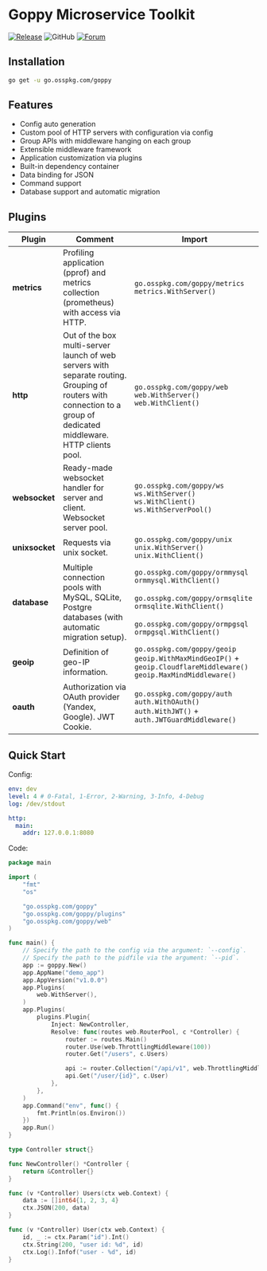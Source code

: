 # Goppy Microservice Toolkit

[![Release](https://img.shields.io/github/release/osspkg/goppy.svg?style=flat-square)](https://github.com/osspkg/goppy/releases/latest)
![GitHub](https://img.shields.io/github/license/osspkg/goppy)
[![Forum](https://img.shields.io/badge/community-forum-red)](https://github.com/osspkg/goppy/discussions)

## Installation

```bash
go get -u go.osspkg.com/goppy
```

## Features

- Config auto generation
- Custom pool of HTTP servers with configuration via config
- Group APIs with middleware hanging on each group
- Extensible middleware framework
- Application customization via plugins
- Built-in dependency container
- Data binding for JSON
- Command support
- Database support and automatic migration

## Plugins

| Plugin         | Comment                                                                                                                                                             | Import                                                                                                                                                                                                       |
|----------------|---------------------------------------------------------------------------------------------------------------------------------------------------------------------|--------------------------------------------------------------------------------------------------------------------------------------------------------------------------------------------------------------|
| **metrics**    | Profiling application (pprof) and metrics collection (prometheus) with access via HTTP.                                                                             | `go.osspkg.com/goppy/metrics`<br/> `metrics.WithServer()`                                                                                                                                                    |
| **http**       | Out of the box multi-server launch of web servers with separate routing. Grouping of routers with connection to a group of dedicated middleware. HTTP clients pool. | `go.osspkg.com/goppy/web`<br/> `web.WithServer()`<br/> `web.WithClient()`                                                                                                                                    |
| **websocket**  | Ready-made websocket handler for server and client. Websocket server pool.                                                                                          | `go.osspkg.com/goppy/ws`<br/> `ws.WithServer()`<br/> `ws.WithClient()`<br/> `ws.WithServerPool()`                                                                                                            |
| **unixsocket** | Requests via unix socket.                                                                                                                                           | `go.osspkg.com/goppy/unix`<br/> `unix.WithServer()`<br/> `unix.WithClient()`                                                                                                                                 |
| **database**   | Multiple connection pools with MySQL, SQLite, Postgre databases (with automatic migration setup).                                                                   | `go.osspkg.com/goppy/ormmysql`<br/> `ormmysql.WithClient()` <br/> <br/> `go.osspkg.com/goppy/ormsqlite`<br/> `ormsqlite.WithClient()`<br/> <br/> `go.osspkg.com/goppy/ormpgsql`<br/> `ormpgsql.WithClient()` |
| **geoip**      | Definition of geo-IP information.                                                                                                                                   | `go.osspkg.com/goppy/geoip`<br/> `geoip.WithMaxMindGeoIP()` + `geoip.CloudflareMiddleware()`<br/> `geoip.MaxMindMiddleware()`                                                                                |
| **oauth**      | Authorization via OAuth provider (Yandex, Google). JWT Cookie.                                                                                                      | `go.osspkg.com/goppy/auth`<br/> `auth.WithOAuth()`<br/> `auth.WithJWT()` + `auth.JWTGuardMiddleware()`                                                                                                       |

## Quick Start

Config:

```yaml
env: dev
level: 4 # 0-Fatal, 1-Error, 2-Warning, 3-Info, 4-Debug
log: /dev/stdout

http:
  main:
    addr: 127.0.0.1:8080
```

Code:

```go
package main

import (
	"fmt"
	"os"

	"go.osspkg.com/goppy"
	"go.osspkg.com/goppy/plugins"
	"go.osspkg.com/goppy/web"
)

func main() {
	// Specify the path to the config via the argument: `--config`.
	// Specify the path to the pidfile via the argument: `--pid`.
	app := goppy.New()
	app.AppName("demo_app")
	app.AppVersion("v1.0.0")
	app.Plugins(
		web.WithServer(),
	)
	app.Plugins(
		plugins.Plugin{
			Inject: NewController,
			Resolve: func(routes web.RouterPool, c *Controller) {
				router := routes.Main()
				router.Use(web.ThrottlingMiddleware(100))
				router.Get("/users", c.Users)

				api := router.Collection("/api/v1", web.ThrottlingMiddleware(100))
				api.Get("/user/{id}", c.User)
			},
		},
	)
	app.Command("env", func() {
		fmt.Println(os.Environ())
	})
	app.Run()
}

type Controller struct{}

func NewController() *Controller {
	return &Controller{}
}

func (v *Controller) Users(ctx web.Context) {
	data := []int64{1, 2, 3, 4}
	ctx.JSON(200, data)
}

func (v *Controller) User(ctx web.Context) {
	id, _ := ctx.Param("id").Int()
	ctx.String(200, "user id: %d", id)
	ctx.Log().Infof("user - %d", id)
}

```
